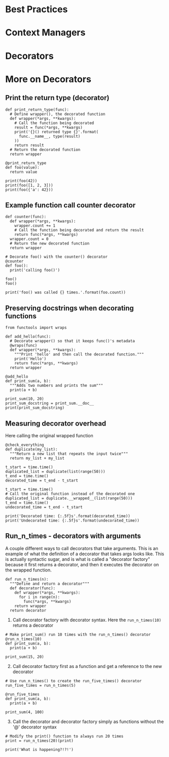 # Best Practices


# Context Managers


# Decorators


# More on Decorators

## Print the return type (decorator)

```
def print_return_type(func):
  # Define wrapper(), the decorated function
  def wrapper(*args, **kwargs):
    # Call the function being decorated
    result = func(*args, **kwargs)
    print('{}() returned type {}'.format(
      func.__name__, type(result)
    ))
    return result
  # Return the decorated function
  return wrapper
  
@print_return_type
def foo(value):
  return value
  
print(foo(42))
print(foo([1, 2, 3]))
print(foo({'a': 42}))
```

## Example function call counter decorator

```
def counter(func):
  def wrapper(*args, **kwargs):
    wrapper.count += 1
    # Call the function being decorated and return the result
    return func(*args, **kwargs)
  wrapper.count = 0
  # Return the new decorated function
  return wrapper

# Decorate foo() with the counter() decorator
@counter
def foo():
  print('calling foo()')
  
foo()
foo()

print('foo() was called {} times.'.format(foo.count))
```

## Preserving docstrings when decorating functions

```
from functools import wraps

def add_hello(func):
  # Decorate wrapper() so that it keeps func()'s metadata
  @wraps(func)
  def wrapper(*args, **kwargs):
    """Print 'hello' and then call the decorated function."""
    print('Hello')
    return func(*args, **kwargs)
  return wrapper
  
@add_hello
def print_sum(a, b):
  """Adds two numbers and prints the sum"""
  print(a + b)
  
print_sum(10, 20)
print_sum_docstring = print_sum.__doc__
print(print_sum_docstring)
```

## Measuring decorator overhead

Here calling the original wrapped function

```
@check_everything
def duplicate(my_list):
  """Return a new list that repeats the input twice"""
  return my_list + my_list

t_start = time.time()
duplicated_list = duplicate(list(range(50)))
t_end = time.time()
decorated_time = t_end - t_start

t_start = time.time()
# Call the original function instead of the decorated one
duplicated_list = duplicate.__wrapped__(list(range(50)))
t_end = time.time()
undecorated_time = t_end - t_start

print('Decorated time: {:.5f}s'.format(decorated_time))
print('Undecorated time: {:.5f}s'.format(undecorated_time))
```

## Run_n_times - decorators with arguments

A couple different ways to call decorators that take arguments.  This is an example of what the definition of a decorator that takes args looks like.  This is actually syntactic sugar, and is what is called a "decorator factory" because it first returns a decorator, and then it executes the decorator on the wrapped function.

```
def run_n_times(n):
  """Define and return a decorator"""
  def decorator(func):
    def wrapper(*args, **kwargs):
      for i in range(n):
        func(*args, **kwargs)
    return wrapper
  return decorator
``` 

1. Call decorator factory with decorator syntax.  Here the `run_n_times(10)` returns a decorator

```
# Make print_sum() run 10 times with the run_n_times() decorator
@run_n_times(10)
def print_sum(a, b):
  print(a + b)
  
print_sum(15, 20)
```

2. Call decorator factory first as a function and get a reference to the new decorator

```
# Use run_n_times() to create the run_five_times() decorator
run_five_times = run_n_times(5)

@run_five_times
def print_sum(a, b):
  print(a + b)
  
print_sum(4, 100)
```

3. Call the decorator and decorator factory simply as functions without the '@' decorator syntax

```
# Modify the print() function to always run 20 times
print = run_n_times(20)(print)

print('What is happening?!?!')
```